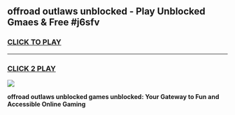 
## offroad outlaws unblocked - Play Unblocked Gmaes & Free #j6sfv
<h3>
<a href="https://news.freeplayer.one?title=offroad_outlaws_unblocked&ref=24F">CLICK TO PLAY</a></h3>
<hr>

<h3>
<a href="https://news.freeplayer.one?title=offroad_outlaws_unblocked&ref=24F">CLICK 2 PLAY</a>
  
</h3>

<a href="https://news.freeplayer.one?title=offroad_outlaws_unblocked&ref=24F/"><img src="https://clearcache.store/games.png"></a>


**offroad outlaws unblocked games unblocked: Your Gateway to Fun and Accessible Online Gaming**
